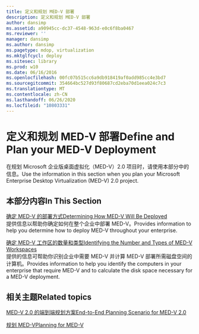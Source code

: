 ```yaml
---
title: 定义和规划 MED-V 部署
description: 定义和规划 MED-V 部署
author: dansimp
ms.assetid: a90945cc-dc37-4548-963d-e0c6f8ba0467
ms.reviewer: ''
manager: dansimp
ms.author: dansimp
ms.pagetype: mdop, virtualization
ms.mktglfcycl: deploy
ms.sitesec: library
ms.prod: w10
ms.date: 06/16/2016
ms.openlocfilehash: 00fc07b515cc6a9db918419af0add985cc4e3bd7
ms.sourcegitcommit: 354664bc527d93f80687cd2eba70d1eea024c7c3
ms.translationtype: MT
ms.contentlocale: zh-CN
ms.lasthandoff: 06/26/2020
ms.locfileid: "10803331"
---
```

# <span data-ttu-id="9d4ca-103">定义和规划 MED-V 部署</span><span class="sxs-lookup"><span data-stu-id="9d4ca-103">Define and Plan your MED-V Deployment</span></span>


<span data-ttu-id="9d4ca-104">在规划 Microsoft 企业版桌面虚拟化（MED-V）2.0 项目时，请使用本部分中的信息。</span><span class="sxs-lookup"><span data-stu-id="9d4ca-104">Use the information in this section when you plan your Microsoft Enterprise Desktop Virtualization (MED-V) 2.0 project.</span></span>

## <span data-ttu-id="9d4ca-105">本部分内容</span><span class="sxs-lookup"><span data-stu-id="9d4ca-105">In This Section</span></span>


<a href="" id="determining-how-med-v-will-be-deployed"></a>[<span data-ttu-id="9d4ca-106">确定 MED-V 的部署方式</span><span class="sxs-lookup"><span data-stu-id="9d4ca-106">Determining How MED-V Will Be Deployed</span></span>](determining-how-med-v-will-be-deployed.md)  
<span data-ttu-id="9d4ca-107">提供信息以帮助你确定如何在整个企业中部署 MED-V。</span><span class="sxs-lookup"><span data-stu-id="9d4ca-107">Provides information to help you determine how to deploy MED-V throughout your enterprise.</span></span>

<a href="" id="identifying-the-number-and-types-of-med-v-workspaces"></a>[<span data-ttu-id="9d4ca-108">确定 MED-V 工作区的数量和类型</span><span class="sxs-lookup"><span data-stu-id="9d4ca-108">Identifying the Number and Types of MED-V Workspaces</span></span>](identifying-the-number-and-types-of-med-v-workspaces.md)  
<span data-ttu-id="9d4ca-109">提供的信息可帮助你识别企业中需要 MED-V 并计算 MED-V 部署所需磁盘空间的计算机。</span><span class="sxs-lookup"><span data-stu-id="9d4ca-109">Provides information to help you identify the computers in your enterprise that require MED-V and to calculate the disk space necessary for a MED-V deployment.</span></span>

## <span data-ttu-id="9d4ca-110">相关主题</span><span class="sxs-lookup"><span data-stu-id="9d4ca-110">Related topics</span></span>


[<span data-ttu-id="9d4ca-111">MED-V 2.0 的端到端规划方案</span><span class="sxs-lookup"><span data-stu-id="9d4ca-111">End-to-End Planning Scenario for MED-V 2.0</span></span>](end-to-end-planning-scenario-for-med-v-20.md)

[<span data-ttu-id="9d4ca-112">规划 MED-V</span><span class="sxs-lookup"><span data-stu-id="9d4ca-112">Planning for MED-V</span></span>](planning-for-med-v.md)

 

 





